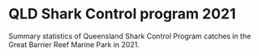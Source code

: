 # QLD Shark Control program 2021
Summary statistics of Queensland Shark Control Program catches in the Great Barrier Reef Marine Park in 2021. 
